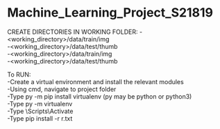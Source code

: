 # Machine_Learning_Project_S21819

CREATE DIRECTORIES IN WORKING FOLDER:
-<working_directory>/data/train/img  
-<working_directory>/data/test/thumb  
-<working_directory>/data/train/img  
-<working_directory>/data/test/thumb  

To RUN:  
-Create a virtual environment and install the relevant modules  
-Using cmd, navigate to project folder  
-Type py -m pip install virtualenv (py may be python or python3)  
-Type py -m virtualenv <env name here>  
-Type <env name here>\Scripts\Activate  
-Type pip install -r r.txt  

